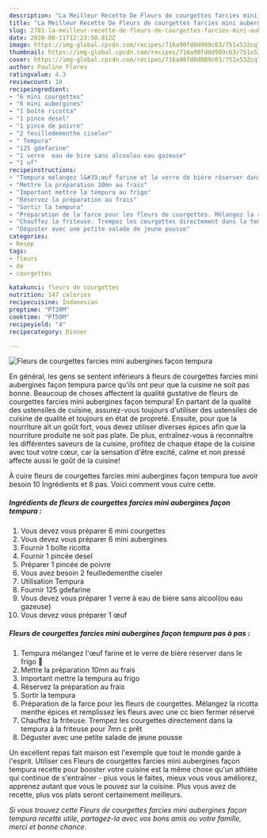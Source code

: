```yaml
---
description: "La Meilleur Recette De Fleurs de courgettes farcies mini aubergines façon tempura"
title: "La Meilleur Recette De Fleurs de courgettes farcies mini aubergines façon tempura"
slug: 2781-la-meilleur-recette-de-fleurs-de-courgettes-farcies-mini-aubergines-facon-tempura
date: 2020-08-11T12:23:50.812Z
image: https://img-global.cpcdn.com/recipes/716a90fd0d989c63/751x532cq70/fleurs-de-courgettes-farcies-mini-aubergines-facon-tempura-photo-principale-de-la-recette.jpg
thumbnail: https://img-global.cpcdn.com/recipes/716a90fd0d989c63/751x532cq70/fleurs-de-courgettes-farcies-mini-aubergines-facon-tempura-photo-principale-de-la-recette.jpg
cover: https://img-global.cpcdn.com/recipes/716a90fd0d989c63/751x532cq70/fleurs-de-courgettes-farcies-mini-aubergines-facon-tempura-photo-principale-de-la-recette.jpg
author: Pauline Flores
ratingvalue: 4.3
reviewcount: 10
recipeingredient:
- "6 mini courgettes"
- "6 mini aubergines"
- "1 boîte ricotta"
- "1 pince desel"
- "1 pince de poivre"
- "2 feuilledementhe ciseler"
- " Tempura"
- "125 gdefarine"
- "1 verre  eau de bire sans alcoolou eau gazeuse"
- "1 uf"
recipeinstructions:
- "Tempura mélangez l&#39;œuf farine et le verre de bière réserver dans le frigo 💪"
- "Mettre la préparation 10mn au frais"
- "Important mettre la tempura au frigo"
- "Réservez la préparation au frais"
- "Sortir la tempura"
- "Préparation de la farce pour les fleurs de courgettes. Mélangez la ricotta menthe épices et remplissez les fleurs avec une cc bien fermer réservé"
- "Chauffez la friteuse. Trempez les courgettes directement dans la tempura à la friteuse pour 7mn c prêt"
- "Déguster avec une petite salade de jeune pousse"
categories:
- Resep
tags:
- fleurs
- de
- courgettes

katakunci: fleurs de courgettes 
nutrition: 147 calories
recipecuisine: Indonesian
preptime: "PT30M"
cooktime: "PT50M"
recipeyield: "4"
recipecategory: Dinner

---
```



![Fleurs de courgettes farcies mini aubergines façon tempura](https://img-global.cpcdn.com/recipes/716a90fd0d989c63/751x532cq70/fleurs-de-courgettes-farcies-mini-aubergines-facon-tempura-photo-principale-de-la-recette.jpg)

En général, les gens se sentent inférieurs à fleurs de courgettes farcies mini aubergines façon tempura parce qu'ils ont peur que la cuisine ne soit pas bonne. Beaucoup de choses affectent la qualité gustative de fleurs de courgettes farcies mini aubergines façon tempura! En partant de la qualité des ustensiles de cuisine, assurez-vous toujours d'utiliser des ustensiles de cuisine de qualité et toujours en état de propreté. Ensuite, pour que la nourriture ait un goût fort, vous devez utiliser diverses épices afin que la nourriture produite ne soit pas plate. De plus, entraînez-vous à reconnaître les différentes saveurs de la cuisine, profitez de chaque étape de la cuisine avec tout votre cœur, car la sensation d'être excité, calme et non pressé affecte aussi le goût de la cuisine!

<!--inarticleads1-->

À cuire fleurs de courgettes farcies mini aubergines façon tempura tue avoir besoin 10 Ingrédients et 8 pas. Voici comment vous cuire cette.

##### Ingrédients de fleurs de courgettes farcies mini aubergines façon tempura :

1. Vous devez vous préparer 6 mini courgettes
1. Vous devez vous préparer 6 mini aubergines
1. Fournir 1 boîte ricotta
1. Fournir 1 pincée desel
1. Préparer 1 pincée de poivre
1. Vous avez besoin 2 feuilledementhe ciseler
1. Utilisation  Tempura
1. Fournir 125 gdefarine
1. Vous devez vous préparer 1 verre à eau de bière sans alcool(ou eau gazeuse)
1. Vous devez vous préparer 1 œuf




<!--inarticleads2-->

##### Fleurs de courgettes farcies mini aubergines façon tempura pas à pas :

1. Tempura mélangez l&#39;œuf farine et le verre de bière réserver dans le frigo 💪
1. Mettre la préparation 10mn au frais
1. Important mettre la tempura au frigo
1. Réservez la préparation au frais
1. Sortir la tempura
1. Préparation de la farce pour les fleurs de courgettes. Mélangez la ricotta menthe épices et remplissez les fleurs avec une cc bien fermer réservé
1. Chauffez la friteuse. Trempez les courgettes directement dans la tempura à la friteuse pour 7mn c prêt
1. Déguster avec une petite salade de jeune pousse




<!--inarticleads1-->

<p>
Un excellent repas fait maison est l'exemple que tout le monde garde à l'esprit. Utiliser ces Fleurs de courgettes farcies mini aubergines façon tempura recette pour booster votre cuisine est la même chose qu'un athlète qui continue de s'entraîner - plus vous le faites, mieux vous vous améliorez, apprenez autant que vous le pouvez sur la cuisine. Plus vous avez de recette, plus vos plats seront certainement meilleurs.
</p>

<p>
<i>Si vous trouvez cette Fleurs de courgettes farcies mini aubergines façon tempura recette utile, partagez-la avec vos bons amis ou votre famille, merci et bonne chance.</i>
</p>
